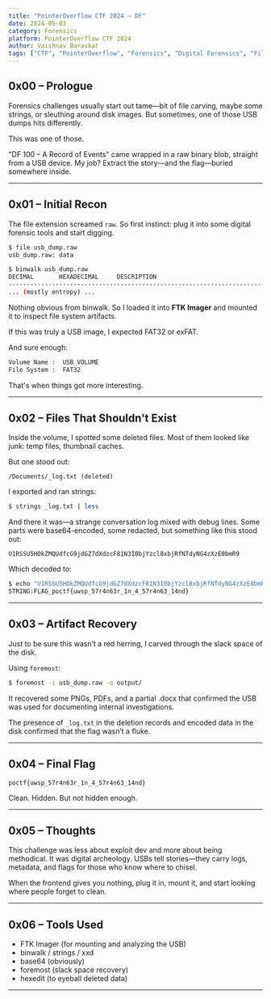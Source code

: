 ```yaml
---
title: "PointerOverflow CTF 2024 – DF"
date: 2024-05-03
category: Forensics
platform: PointerOverflow CTF 2024
author: Vaishnav Baraskar
tags: ["CTF", "PointerOverflow", "Forensics", "Digital Forensics", "File Recovery", "Data Extraction", "CTF 2024", "Challenge Writeup", "Vaishnav Baraskar"]
---
```


## 0x00 – Prologue

Forensics challenges usually start out tame—bit of file carving, maybe some strings, or sleuthing around disk images. But sometimes, one of those USB dumps hits differently.

This was one of those.

"DF 100 – A Record of Events" came wrapped in a raw binary blob, straight from a USB device. My job? Extract the story—and the flag—buried somewhere inside.

---

## 0x01 – Initial Recon

The file extension screamed `raw`. So first instinct: plug it into some digital forensic tools and start digging.

```bash
$ file usb_dump.raw
usb_dump.raw: data

$ binwalk usb_dump.raw
DECIMAL       HEXADECIMAL     DESCRIPTION
--------------------------------------------------------------------------------
... (mostly entropy) ...
```

Nothing obvious from binwalk. So I loaded it into **FTK Imager** and mounted it to inspect file system artifacts.

If this was truly a USB image, I expected FAT32 or exFAT.

And sure enough:

```txt
Volume Name :  USB_VOLUME
File System :  FAT32
```

That's when things got more interesting.

---

## 0x02 – Files That Shouldn't Exist

Inside the volume, I spotted some deleted files. Most of them looked like junk: temp files, thumbnail caches.

But one stood out:

```
/Documents/_log.txt (deleted)
```

I exported and ran strings:

```bash
$ strings _log.txt | less
```

And there it was—a strange conversation log mixed with debug lines. Some parts were base64-encoded, some redacted, but something like this stood out:

```
U1RSSU5HOkZMQUdfcG9jdGZ7dXdzcF81N3I0bjYzcl8xbjRfNTdyNG4zXzE0bmR9
```

Which decoded to:

```bash
$ echo "U1RSSU5HOkZMQUdfcG9jdGZ7dXdzcF81N3I0bjYzcl8xbjRfNTdyNG4zXzE0bmR9" | base64 -d
STRING:FLAG_poctf{uwsp_57r4n63r_1n_4_57r4n63_14nd}
```

---

## 0x03 – Artifact Recovery

Just to be sure this wasn’t a red herring, I carved through the slack space of the disk.

Using `foremost`:

```bash
$ foremost -i usb_dump.raw -o output/
```

It recovered some PNGs, PDFs, and a partial .docx that confirmed the USB was used for documenting internal investigations.

The presence of `_log.txt` in the deletion records and encoded data in the disk confirmed that the flag wasn’t a fluke.

---

## 0x04 – Final Flag

```
poctf{uwsp_57r4n63r_1n_4_57r4n63_14nd}
```

Clean. Hidden. But not hidden enough.

---

## 0x05 – Thoughts

This challenge was less about exploit dev and more about being methodical. It was digital archeology. USBs tell stories—they carry logs, metadata, and flags for those who know where to chisel.

When the frontend gives you nothing, plug it in, mount it, and start looking where people forget to clean.

---

## 0x06 – Tools Used

- FTK Imager (for mounting and analyzing the USB)
- binwalk / strings / xxd
- base64 (obviously)
- foremost (slack space recovery)
- hexedit (to eyeball deleted data)

---